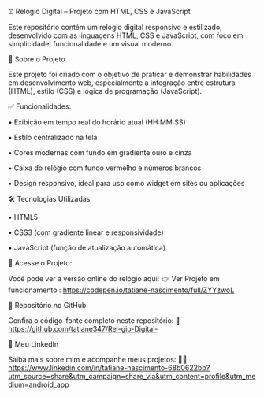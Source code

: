 ⏰ Relógio Digital – Projeto com HTML, CSS e JavaScript 

Este repositório contém um relógio digital responsivo e estilizado, desenvolvido com as linguagens HTML, CSS e JavaScript, com foco em simplicidade, funcionalidade e um visual moderno. 

🧠 Sobre o Projeto 

Este projeto foi criado com o objetivo de praticar e demonstrar habilidades em desenvolvimento web, especialmente a integração entre estrutura (HTML), estilo (CSS) e lógica de programação (JavaScript). 

✅ Funcionalidades: 

• Exibição em tempo real do horário atual (HH:MM:SS) 

• Estilo centralizado na tela 

• Cores modernas com fundo em gradiente ouro e cinza 

• Caixa do relógio com fundo vermelho e números brancos 

• Design responsivo, ideal para uso como widget em sites ou aplicações 

🛠️ Tecnologias Utilizadas 

• HTML5 

• CSS3 (com gradiente linear e responsividade) 

• JavaScript (função de atualização automática) 

🔗 Acesse o Projeto: 

Você pode ver a versão online do relógio aqui:
👉 Ver Projeto em funcionamento : https://codepen.io/tatiane-nascimento/full/ZYYzwoL 

📂 Repositório no GitHub: 

Confira o código-fonte completo neste repositório:
🔗 https://github.com/tatiane347/Rel-gio-Digital- 



💼 Meu LinkedIn 

Saiba mais sobre mim e acompanhe meus projetos:
👩‍💻 https://www.linkedin.com/in/tatiane-nascimento-68b0622bb?utm_source=share&utm_campaign=share_via&utm_content=profile&utm_medium=android_app
